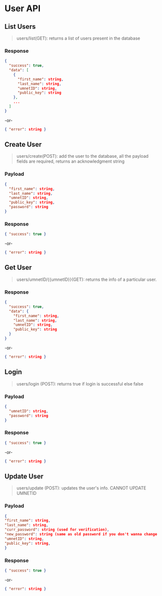 # User API

## List Users

> users/list(GET): returns a list of users present in the database

### Response

```json
{
  "success": true,
  "data": [
    {
      "first_name": string,
      "last_name": string,
      "umnetID": string,
      "public_key": string
    },
    ...
  ]
}
```

-or-

```json
{ "error": string }
```

## Create User

> users/create(POST): add the user to the database, all the payload fields are required, returns an acknowledgment string

### Payload

```json
{
  "first_name": string,
  "last_name": string,
  "umnetID": string,
  "public_key": string,
  "password": string
}
```

### Response

```json
{ "success": true }
```

-or-

```json
{ "error": string }
```

## Get User

> users/umnetID/{{umnetID}}(GET): returns the info of a particular user.

### Response

```json
{
  "success": true,
  "data": {
    "first_name": string,
    "last_name": string,
    "umnetID": string,
    "public_key": string
  }
}
```

-or-

```json
{ "error": string }
```

## Login

> users/login (POST): returns true if login is successful else false

### Payload

```json
{
  "umnetID": string,
  "password": string
}
```

### Response

```json
{ "success": true }
```

-or-

```json
{ "error": string }
```

## Update User

> users/update (POST): updates the user's info. CANNOT UPDATE UMNETID

### Payload

```json
{
"first_name": string,
"last_name": string,
"curr_password": string (used for verification),
"new_password": string (same as old password if you don't wanna change the password),
"umnetID": string,
"public_key": string,
}
```

### Response

```json
{ "success": true }
```

-or-

```json
{ "error": string }
```
